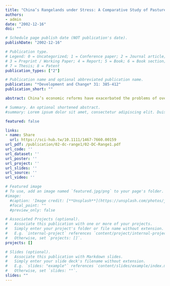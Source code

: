 ```yaml
---
title: "China’s Rangelands under Stress: A Comparative Study of Pasture Commons in the Ningxia Hui Autonomous Region"
authors:
- admin
date: "2002-12-16"
doi: ""

# Schedule page publish date (NOT publication's date).
publishDate: "2002-12-16"

# Publication type.
# Legend: 0 = Uncategorized; 1 = Conference paper; 2 = Journal article;
# 3 = Preprint / Working Paper; 4 = Report; 5 = Book; 6 = Book section;
# 7 = Thesis; 8 = Patent
publication_types: ["2"]

# Publication name and optional abbreviated publication name.
publication: "*Development and Change* 31: 385-412"
publication_short: ""

abstract: China’s economic reforms have exacerbated the problems of over‐grazing and desertification in the country’s pastoral areas. In order to deal with rangeland degradation, the Chinese government has resorted to nationalization, or semi‐privatization. Since the implementation of rangeland policy has proved very difficult, however, experiments with alternative rangeland tenure systems merit our attention. In Ningxia, in northwest China, local attempts have been undertaken to establish communal range management systems with the village as the basic unit of use and control. Some of these management regimes are under severe stress, due to large‐scale digging for medicinal herbs in the grasslands. This digging has resulted in serious conflicts between Han and Hui Muslim Chinese, during which several farmers have been killed. It is against this backdrop that this article explores the institutional dynamics of range management in two different villages.

# Summary. An optional shortened abstract.
#summary: Lorem ipsum dolor sit amet, consectetur adipiscing elit. Duis posuere tellus ac convallis placerat. Proin tincidunt magna sed ex sollicitudin condimentum.

featured: false

links:
- name: Share
  url: https://sci-hub.tw/10.1111/1467-7660.00159
url_pdf: /publication/02-dc-range1/02-DC-Range1.pdf
url_code: ''
url_dataset: ''
url_poster: ''
url_project: ''
url_slides: ''
url_source: ''
url_video: ''

# Featured image
# To use, add an image named `featured.jpg/png` to your page's folder. 
#image:
  #caption: 'Image credit: [**Unsplash**](https://unsplash.com/photos/jdD8gXaTZsc)'
  #focal_point: ""
  #preview_only: false

# Associated Projects (optional).
#   Associate this publication with one or more of your projects.
#   Simply enter your project's folder or file name without extension.
#   E.g. `internal-project` references `content/project/internal-project/index.md`.
#   Otherwise, set `projects: []`.
projects: []

# Slides (optional).
#   Associate this publication with Markdown slides.
#   Simply enter your slide deck's filename without extension.
#   E.g. `slides: "example"` references `content/slides/example/index.md`.
#   Otherwise, set `slides: ""`.
slides: ""
---
```

